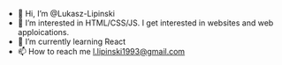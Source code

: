 - 👋 Hi, I’m @Lukasz-Lipinski
- 👀 I’m interested in HTML/CSS/JS. I get interested in websites and web apploications. 
- 🌱 I’m currently learning React 
- 📫 How to reach me l.lipinski1993@gmail.com

<!---
Lukasz-Lipinski/Lukasz-Lipinski is a ✨ special ✨ repository because its `README.md` (this file) appears on your GitHub profile.
You can click the Preview link to take a look at your changes.
--->
